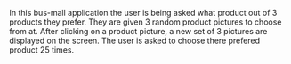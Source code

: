 In this bus-mall application the user is being asked what product out of 3 products they prefer. They are given 3 random product pictures to choose from at. After clicking on a product picture, a new set of 3 pictures are displayed on the screen. The user is asked to choose there prefered product 25 times.
